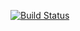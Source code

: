 [![Build Status](https://dev.azure.com/jorgemadrigal/jorgemadrigal/_apis/build/status/jorgemadrigal10pearls.test?branchName=master)](https://dev.azure.com/jorgemadrigal/jorgemadrigal/_build/latest?definitionId=1&branchName=master)
